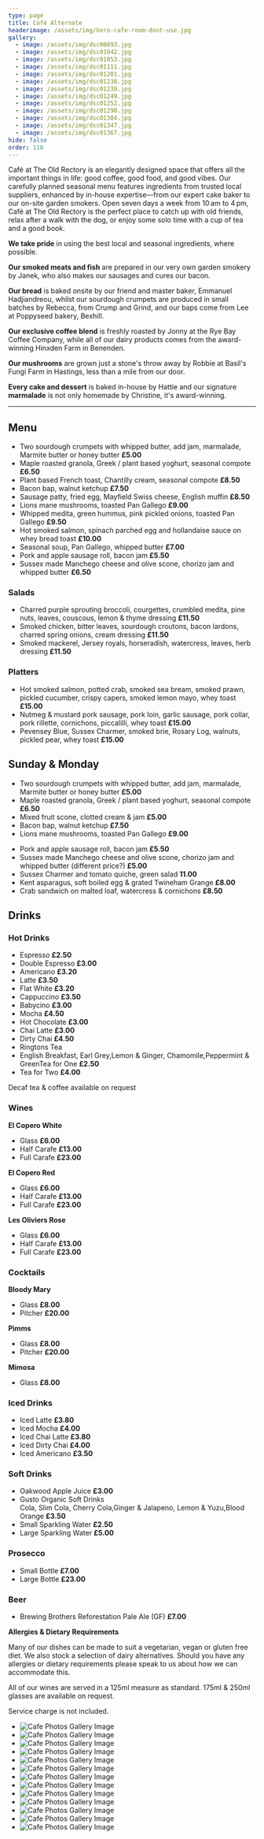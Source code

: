 ```yaml
---
type: page
title: Café Alternate
headerimage: /assets/img/hero-cafe-room-dont-use.jpg
gallery:
  - image: /assets/img/dsc00893.jpg
  - image: /assets/img/dsc01042.jpg
  - image: /assets/img/dsc01053.jpg
  - image: /assets/img/dsc01111.jpg
  - image: /assets/img/dsc01201.jpg
  - image: /assets/img/dsc01238.jpg
  - image: /assets/img/dsc01239.jpg
  - image: /assets/img/dsc01249.jpg
  - image: /assets/img/dsc01252.jpg
  - image: /assets/img/dsc01290.jpg
  - image: /assets/img/dsc01304.jpg
  - image: /assets/img/dsc01347.jpg
  - image: /assets/img/dsc01367.jpg
hide: false
order: 110
---
```

<div class="content_text">

Café at The Old Rectory is an elegantly designed space that offers all the important things in life: good coffee, good food, and good vibes. Our carefully planned seasonal menu features ingredients from trusted local suppliers, enhanced by in-house expertise—from our expert cake baker to our on-site garden smokers. Open seven days a week from 10 am to 4 pm, Café at The Old Rectory is the perfect place to catch up with old friends, relax after a walk with the dog, or enjoy some solo time with a cup of tea and a good book.

**We take pride** in using the best local and seasonal ingredients, where possible.

**Our smoked meats and fish** are prepared in our very own garden smokery by Janek, who also makes our sausages and cures our bacon.

**Our bread** is baked onsite by our friend and master baker, Emmanuel Hadjiandreou, whilst our sourdough crumpets are produced in small batches by Rebecca, from Crump and Grind, and our baps come from Lee at Poppyseed bakery, Bexhill.

**Our exclusive coffee blend** is freshly roasted by Jonny at the Rye Bay Coffee Company, while all of our dairy products comes from the award-winning Hinxden Farm in Benenden.

**Our mushrooms** are grown just a stone's throw away by Robbie at Basil's Fungi Farm in Hastings, less than a mile from our door.

**Every cake and dessert** is baked in-house by Hattie and our signature **marmalade** is not only homemade by Christine, it's award-winning.

<hr/>

## Menu

<div class="menu">
<div class="menu-col">

* Two sourdough crumpets with whipped butter, add jam, marmalade, Marmite butter or honey butter **£5.00**
* Maple roasted granola, Greek / plant based yoghurt, seasonal compote **£6.50**
* Plant based French toast, Chantilly cream, seasonal compote **£8.50**
* Bacon bap, walnut ketchup **£7.50**
* Sausage patty, fried egg, Mayfield Swiss cheese, English muffin **£8.50**
* Lions mane mushrooms, toasted Pan Gallego **£9.00**
* Whipped medita, green hummus, pink pickled onions, toasted Pan Gallego **£9.50**
* Hot smoked salmon, spinach parched egg and hollandaise sauce on whey bread toast **£10.00**
* Seasonal soup, Pan Gallego, whipped butter **£7.00**
* Pork and apple sausage roll, bacon jam **£5.50**
* Sussex made Manchego cheese and olive scone, chorizo jam and whipped butter **£6.50**

</div>
<div class="menu-col">

### Salads

* Charred purple sprouting broccoli, courgettes, crumbled medita, pine nuts, leaves, couscous, lemon & thyme dressing **£11.50**
* Smoked chicken, bitter leaves, sourdough croutons, bacon lardons, charred spring onions, cream dressing **£11.50**
* Smoked mackerel, Jersey royals, horseradish, watercress, leaves, herb dressing **£11.50**

### Platters

* Hot smoked salmon, potted crab, smoked sea bream, smoked prawn, pickled cucumber, crispy capers, smoked lemon mayo, whey toast **£15.00**
* Nutmeg & mustard pork sausage, pork loin, garlic sausage, pork collar, pork rillette, cornichons, piccalilli, whey toast **£15.00**
* Pevensey Blue, Sussex Charmer, smoked brie, Rosary Log, walnuts, pickled pear, whey toast **£15.00**

</div>
</div>

## Sunday & Monday

<div class="menu">
<div class="menu-col">

* Two sourdough crumpets with whipped butter, add jam, marmalade, Marmite butter or honey butter **£5.00**
* Maple roasted granola, Greek / plant based yoghurt, seasonal compote **£6.50**
* Mixed fruit scone, clotted cream & jam **£5.00**
* Bacon bap, walnut ketchup **£7.50**
* Lions mane mushrooms, toasted Pan Gallego **£9.00**

</div>
<div class="menu-col">

* Pork and apple sausage roll, bacon jam **£5.50**
* Sussex made Manchego cheese and olive scone, chorizo jam and whipped butter (different price?) **£5.00**
* Sussex Charmer and tomato quiche, green salad **11.00**
* Kent asparagus, soft boiled egg & grated Twineham Grange **£8.00**
* Crab sandwich on malted loaf, watercress & cornichons **£8.50**

</div>
</div>

## Drinks

<div class="menu">
<div class="menu-col">

### Hot Drinks

* Espresso **£2.50**
* Double Espresso **£3.00**
* Americano **£3.20**
* Latte **£3.50**
* Flat White **£3.20**
* Cappuccino **£3.50**
* Babycino **£3.00**
* Mocha **£4.50**
* Hot Chocolate **£3.00**
* Chai Latte **£3.00**
* Dirty Chai **£4.50**
* Ringtons Tea
* English Breakfast, Earl Grey,Lemon & Ginger, Chamomile,Peppermint & GreenTea for One **£2.50**
* Tea for Two **£4.00**

Decaf tea & coffee available on request

### Wines

**El Copero White**

* Glass **£6.00**
* Half Carafe **£13.00**
* Full Carafe **£23.00**

**El Copero Red**

* Glass **£6.00**
* Half Carafe **£13.00**
* Full Carafe **£23.00**

**Les Oliviers Rose**

* Glass **£6.00**
* Half Carafe **£13.00**
* Full Carafe **£23.00**

### Cocktails

**Bloody Mary**

* Glass **£8.00**
* Pitcher **£20.00**

**Pimms**

* Glass **£8.00**
* Pitcher **£20.00**

**Mimosa**

* Glass **£8.00**

</div>
<div class="menu-col">

### Iced Drinks

* Iced Latte **£3.80**
* Iced Mocha **£4.00**
* Iced Chai Latte **£3.80**
* Iced Dirty Chai **£4.00**
* Iced Americano **£3.50**

### Soft Drinks

* Oakwood Apple Juice **£3.00**
* Gusto Organic Soft Drinks\
  Cola, Slim Cola, Cherry Cola,Ginger & Jalapeno, Lemon & Yuzu,Blood Orange **£3.50**
* Small Sparkling Water **£2.50**
* Large Sparkling Water **£5.00**

### Prosecco

* Small Bottle **£7.00**
* Large Bottle **£23.00**

### Beer

* Brewing Brothers Reforestation Pale Ale (GF) **£7.00**

</div>
</div>

<div class="menu-text">

**Allergies & Dietary Requirements**

Many of our dishes can be made to suit a vegetarian, vegan or gluten free diet. We also stock a selection of dairy alternatives. Should you have any allergies or dietary requirements please speak to us about how we can accommodate this.

All of our wines are served in a 125ml measure as standard. 175ml & 250ml glasses are available on request. 

Service charge is not included.

</div>
</div><div class="content_gallery">

<ul>
<li><img src="/assets/img/dsc00893.jpg" alt="Cafe Photos Gallery Image"></li>
<li><img src="/assets/img/dsc01042.jpg" alt="Cafe Photos Gallery Image"></li>
<li><img src="/assets/img/dsc01053.jpg" alt="Cafe Photos Gallery Image"></li>
<li><img src="/assets/img/dsc01111.jpg" alt="Cafe Photos Gallery Image"></li>
<li><img src="/assets/img/dsc01201.jpg" alt="Cafe Photos Gallery Image"></li>
<li><img src="/assets/img/dsc01238.jpg" alt="Cafe Photos Gallery Image"></li>
<li><img src="/assets/img/dsc01239.jpg" alt="Cafe Photos Gallery Image"></li>
<li><img src="/assets/img/dsc01249.jpg" alt="Cafe Photos Gallery Image"></li>
<li><img src="/assets/img/dsc01252.jpg" alt="Cafe Photos Gallery Image"></li>
<li><img src="/assets/img/dsc01290.jpg" alt="Cafe Photos Gallery Image"></li>
<li><img src="/assets/img/dsc01304.jpg" alt="Cafe Photos Gallery Image"></li>
<li><img src="/assets/img/dsc01347.jpg" alt="Cafe Photos Gallery Image"></li>
<li><img src="/assets/img/dsc01367.jpg" alt="Cafe Photos Gallery Image"></li>
</ul>

</div>
